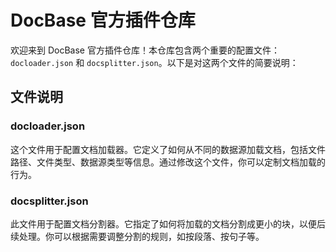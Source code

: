 # DocBase 官方插件仓库

欢迎来到 DocBase 官方插件仓库！本仓库包含两个重要的配置文件：`docloader.json` 和 `docsplitter.json`。以下是对这两个文件的简要说明：

## 文件说明

### docloader.json
这个文件用于配置文档加载器。它定义了如何从不同的数据源加载文档，包括文件路径、文件类型、数据源类型等信息。通过修改这个文件，你可以定制文档加载的行为。

### docsplitter.json
此文件用于配置文档分割器。它指定了如何将加载的文档分割成更小的块，以便后续处理。你可以根据需要调整分割的规则，如按段落、按句子等。
